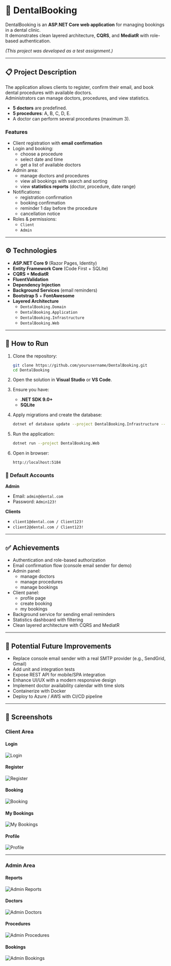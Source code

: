 # 🦷 DentalBooking

DentalBooking is an **ASP.NET Core web application** for managing bookings in a dental clinic.  
It demonstrates clean layered architecture, **CQRS**, and **MediatR** with role-based authentication.

_(This project was developed as a test assignment.)_

---

## 📋 Project Description

The application allows clients to register, confirm their email, and book dental procedures with available doctors.  
Administrators can manage doctors, procedures, and view statistics.

- **5 doctors** are predefined.  
- **5 procedures**: A, B, C, D, E.  
- A doctor can perform several procedures (maximum 3).  

### Features

- Client registration with **email confirmation**  
- Login and booking:
  - choose a procedure  
  - select date and time  
  - get a list of available doctors  
- Admin area:
  - manage doctors and procedures  
  - view all bookings with search and sorting  
  - view **statistics reports** (doctor, procedure, date range)  
- Notifications:
  - registration confirmation  
  - booking confirmation  
  - reminder 1 day before the procedure  
  - cancellation notice  
- Roles & permissions:  
  - `Client`  
  - `Admin`

---

## ⚙️ Technologies

- **ASP.NET Core 9** (Razor Pages, Identity)  
- **Entity Framework Core** (Code First + SQLite)  
- **CQRS + MediatR**  
- **FluentValidation**  
- **Dependency Injection**  
- **Background Services** (email reminders)  
- **Bootstrap 5** + **FontAwesome**  
- **Layered Architecture**  
  - `DentalBooking.Domain`  
  - `DentalBooking.Application`  
  - `DentalBooking.Infrastructure`  
  - `DentalBooking.Web`

---

## 🚀 How to Run

1. Clone the repository:
   ```bash
   git clone https://github.com/yourusername/DentalBooking.git
   cd DentalBooking
   ```

2. Open the solution in **Visual Studio** or **VS Code**.  

3. Ensure you have:
   - **.NET SDK 9.0+**  
   - **SQLite**

4. Apply migrations and create the database:
   ```bash
   dotnet ef database update --project DentalBooking.Infrastructure --startup-project DentalBooking.Web
   ```

5. Run the application:
   ```bash
   dotnet run --project DentalBooking.Web
   ```

6. Open in browser:
   ```
   http://localhost:5184
   ```

### 🔑 Default Accounts

**Admin**  
- Email: `admin@dental.com`  
- Password: `Admin123!`  

**Clients**  
- `client1@dental.com / Client123!`  
- `client2@dental.com / Client123!`

---

## ✅ Achievements

- Authentication and role-based authorization  
- Email confirmation flow (console email sender for demo)  
- Admin panel:
  - manage doctors  
  - manage procedures  
  - manage bookings  
- Client panel:
  - profile page  
  - create booking  
  - my bookings  
- Background service for sending email reminders  
- Statistics dashboard with filtering  
- Clean layered architecture with CQRS and MediatR  

---

## 🔮 Potential Future Improvements

- Replace console email sender with a real SMTP provider (e.g., SendGrid, Gmail)  
- Add unit and integration tests  
- Expose REST API for mobile/SPA integration  
- Enhance UI/UX with a modern responsive design  
- Implement doctor availability calendar with time slots  
- Containerize with Docker  
- Deploy to Azure / AWS with CI/CD pipeline  

---

## 📸 Screenshots

### Client Area

#### Login
![Login](docs/screenshots/client/login.png)

#### Register
![Register](docs/screenshots/client/register.png)

#### Booking
![Booking](docs/screenshots/client/booking.png)

#### My Bookings
![My Bookings](docs/screenshots/client/mybookings.png)

#### Profile
![Profile](docs/screenshots/client/profile.png)

---

### Admin Area

#### Reports
![Admin Reports](docs/screenshots/admin/reports.png)

#### Doctors
![Admin Doctors](docs/screenshots/admin/doctors.png)

#### Procedures
![Admin Procedures](docs/screenshots/admin/procedures.png)

#### Bookings
![Admin Bookings](docs/screenshots/admin/bookings.png)



